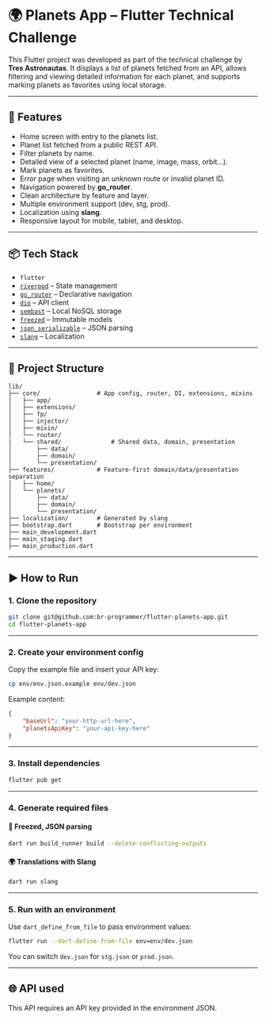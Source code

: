 # 🌍 Planets App – Flutter Technical Challenge

This Flutter project was developed as part of the technical challenge by **Tres Astronautas**. It displays a list of planets fetched from an API, allows filtering and viewing detailed information for each planet, and supports marking planets as favorites using local storage.

---

## 🚀 Features

- Home screen with entry to the planets list.
- Planet list fetched from a public REST API.
- Filter planets by name.
- Detailed view of a selected planet (name, image, mass, orbit...).
- Mark planets as favorites.
- Error page when visiting an unknown route or invalid planet ID.
- Navigation powered by **go_router**.
- Clean architecture by feature and layer.
- Multiple environment support (dev, stg, prod).
- Localization using **slang**.
- Responsive layout for mobile, tablet, and desktop.

---

## 📦 Tech Stack

- `flutter`
- [`riverpod`](https://pub.dev/packages/riverpod) – State management
- [`go_router`](https://pub.dev/packages/go_router) – Declarative navigation
- [`dio`](https://pub.dev/packages/dio) – API client
- [`sembast`](https://pub.dev/packages/sembast) – Local NoSQL storage
- [`freezed`](https://pub.dev/packages/freezed) – Immutable models
- [`json_serializable`](https://pub.dev/packages/json_serializable) – JSON parsing
- [`slang`](https://pub.dev/packages/slang) – Localization
---

## 📁 Project Structure

```
lib/
├── core/                # App config, router, DI, extensions, mixins
│   ├── app/
│   ├── extensions/
│   ├── fp/
│   ├── injector/
│   ├── mixin/
│   └── router/
|   └── shared/              # Shared data, domain, presentation
│       ├── data/
│       ├── domain/
│       └── presentation/
├── features/            # Feature-first domain/data/presentation separation
│   ├── home/
│   └── planets/
│       ├── data/
│       ├── domain/
│       └── presentation/
├── localization/        # Generated by slang
├── bootstrap.dart       # Bootstrap per environment
├── main_development.dart
├── main_staging.dart
├── main_production.dart
```

---

## ▶️ How to Run

### 1. Clone the repository

```bash
git clone git@github.com:br-programmer/flutter-planets-app.git
cd flutter-planets-app
```

---

### 2. Create your environment config

Copy the example file and insert your API key:

```bash
cp env/env.json.example env/dev.json
```

Example content:

```json
{
    "baseUrl": "your-http-url-here",
    "planetsApiKey": "your-api-key-here"
}
```

---

### 3. Install dependencies

```bash
flutter pub get
```

---

### 4. Generate required files

#### 🧊 Freezed, JSON parsing

```bash
dart run build_runner build --delete-conflicting-outputs
```

#### 🌍 Translations with Slang

```bash
dart run slang
```

---

### 5. Run with an environment

Use `dart_define_from_file` to pass environment values:

```bash
flutter run --dart-define-from-file env=env/dev.json
```

You can switch `dev.json` for `stg.json` or `prod.json`.

---

## 🌐 API used

This API requires an API key provided in the environment JSON.